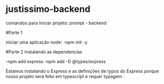 # justissimo-backend


comandos para iniciar projeto: prompt - backend

#Parte 1

iniciar uma aplicação node:
-npm init -y

#Parte 2
Instalando as dependencias

-npm add express 
-npm add -D @types/express

Estamos instalando o Express e as definições de typos do Express porque nosso projeto será feito em typescript e requer
typagem .
